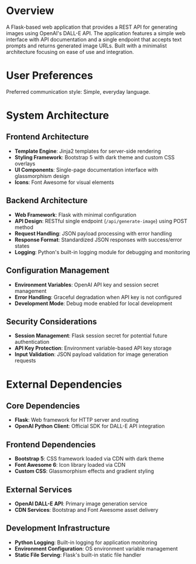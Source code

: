 # Overview

A Flask-based web application that provides a REST API for generating images using OpenAI's DALL-E API. The application features a simple web interface with API documentation and a single endpoint that accepts text prompts and returns generated image URLs. Built with a minimalist architecture focusing on ease of use and integration.

# User Preferences

Preferred communication style: Simple, everyday language.

# System Architecture

## Frontend Architecture
- **Template Engine**: Jinja2 templates for server-side rendering
- **Styling Framework**: Bootstrap 5 with dark theme and custom CSS overlays
- **UI Components**: Single-page documentation interface with glassmorphism design
- **Icons**: Font Awesome for visual elements

## Backend Architecture
- **Web Framework**: Flask with minimal configuration
- **API Design**: RESTful single endpoint (`/api/generate-image`) using POST method
- **Request Handling**: JSON payload processing with error handling
- **Response Format**: Standardized JSON responses with success/error states
- **Logging**: Python's built-in logging module for debugging and monitoring

## Configuration Management
- **Environment Variables**: OpenAI API key and session secret management
- **Error Handling**: Graceful degradation when API key is not configured
- **Development Mode**: Debug mode enabled for local development

## Security Considerations
- **Session Management**: Flask session secret for potential future authentication
- **API Key Protection**: Environment variable-based API key storage
- **Input Validation**: JSON payload validation for image generation requests

# External Dependencies

## Core Dependencies
- **Flask**: Web framework for HTTP server and routing
- **OpenAI Python Client**: Official SDK for DALL-E API integration

## Frontend Dependencies
- **Bootstrap 5**: CSS framework loaded via CDN with dark theme
- **Font Awesome 6**: Icon library loaded via CDN
- **Custom CSS**: Glassmorphism effects and gradient styling

## External Services
- **OpenAI DALL-E API**: Primary image generation service
- **CDN Services**: Bootstrap and Font Awesome asset delivery

## Development Infrastructure
- **Python Logging**: Built-in logging for application monitoring
- **Environment Configuration**: OS environment variable management
- **Static File Serving**: Flask's built-in static file handler